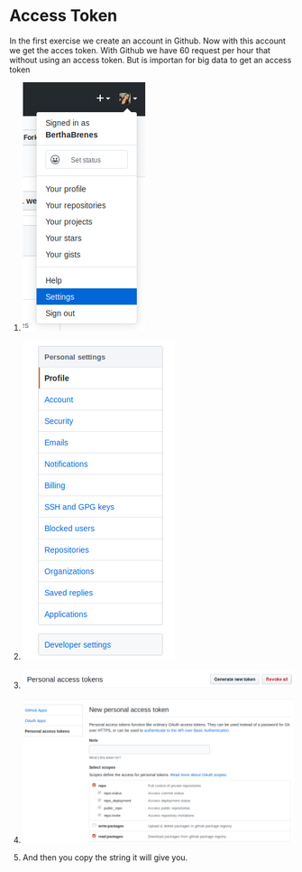 # Access Token

In the first exercise we create an account in Github. Now with this account we get the acces token.
With Github we have 60 request per hour that without using an access token. But is importan for big data to get an access token

1. ![alt text](imgs/S1.png "Go to Settings")
2. ![alt text](imgs/S2.png "Go to developer settings")
3. ![alt text](imgs/S4.png "Generate a new access token")
4. ![alt text](imgs/S3.png "Select the requirements you nedd")

5. And then you copy the string it will give you.
